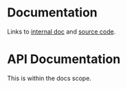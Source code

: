 # Documentation

Links to [internal doc](#api.md) and [source code](./src/main.md).

# API Documentation

This is within the docs scope.